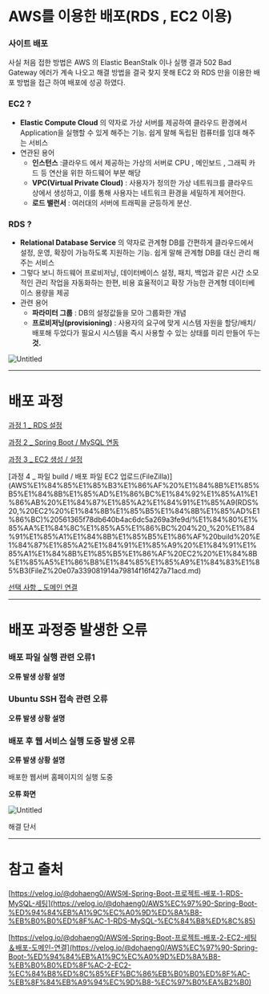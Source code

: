 # AWS를 이용한 배포(RDS , EC2 이용)

### 사이트 배포

사실 처음 접한 방법은 AWS 의 Elastic BeanStalk 이나 실행 결과 502 Bad Gateway 에러가 계속 나오고 해결 방법을 결국 찾지 못해 EC2 와 RDS 만을 이용한 배포 방법을 접근 하여 배포에 성공 하였다.

### EC2 ?

- **Elastic Compute Cloud** 의 약자로 가상 서버를 제공하여 클라우드 환경에서 
Application을 실행할 수 있게 해주는 기능. 쉽게 말해 독립된 컴퓨터를 임대 해주는 서비스
- 연관된 용어
    - **인스턴스** 
    :클라우드 에서 제공하는 가상의 서버로 CPU , 메인보드 , 그래픽 카드 등 연산을 위한 하드웨어 부분 해당
    - **VPC(Virtual Private Cloud)**
    : 사용자가 정의한 가상 네트워크를 클라우드 상에서 생성하고,
    이를 통해 사용자는 네트워크 환경을 세밀하게 제어한다.
    - **로드 밸런서**
    : 여러대의 서버에 트래픽을 균등하게 분산.

### RDS ?

- **Relational Database Service** 의 약자로 관계형 DB를 간편하게 클라우드에서 설정, 운영, 확장이 가능하도록 지원하는 기능. 쉽게 말해 관계형 DB를 대신 관리 해주는 서비스
- 그렇다 보니 하드웨어 프로비저닝, 데이터베이스 설정, 패치, 백업과 같은 시간 소모적인 관리 작업을 자동화하는 한편, 비용 효율적이고 확장 가능한 관계형 데이터베이스 용량을 제공
- 관련 용어
    - **파라미터 그룹**
    :  DB의 설정값들을 모아 그룹화한 개념
    - **프로비저닝(provisioning)**
    : 사용자의 요구에 맞게 시스템 자원을 할당/배치/배포해 두었다가 필요시 시스템을 즉시 사용할 수 있는 상태를 미리 만들어 두는 **것.**

![Untitled](AWS%E1%84%85%E1%85%B3%E1%86%AF%20%E1%84%8B%E1%85%B5%E1%84%8B%E1%85%AD%E1%86%BC%E1%84%92%E1%85%A1%E1%86%AB%20%E1%84%87%E1%85%A2%E1%84%91%E1%85%A9(RDS%20,%20EC2%20%E1%84%8B%E1%85%B5%E1%84%8B%E1%85%AD%E1%86%BC)%20561365f78db640b4ac6dc5a269a3fe9d/Untitled.png)

---

# 배포 과정

[과정 1 _  RDS 설정](AWS%E1%84%85%E1%85%B3%E1%86%AF%20%E1%84%8B%E1%85%B5%E1%84%8B%E1%85%AD%E1%86%BC%E1%84%92%E1%85%A1%E1%86%AB%20%E1%84%87%E1%85%A2%E1%84%91%E1%85%A9(RDS%20,%20EC2%20%E1%84%8B%E1%85%B5%E1%84%8B%E1%85%AD%E1%86%BC)%20561365f78db640b4ac6dc5a269a3fe9d/%E1%84%80%E1%85%AA%E1%84%8C%E1%85%A5%E1%86%BC%201%20_%20RDS%20%E1%84%89%E1%85%A5%E1%86%AF%E1%84%8C%E1%85%A5%E1%86%BC%20dc9657ea9e314023b7e63cf660bb689c.md)

[과정 2 _  Spring Boot / MySQL 연동](AWS%E1%84%85%E1%85%B3%E1%86%AF%20%E1%84%8B%E1%85%B5%E1%84%8B%E1%85%AD%E1%86%BC%E1%84%92%E1%85%A1%E1%86%AB%20%E1%84%87%E1%85%A2%E1%84%91%E1%85%A9(RDS%20,%20EC2%20%E1%84%8B%E1%85%B5%E1%84%8B%E1%85%AD%E1%86%BC)%20561365f78db640b4ac6dc5a269a3fe9d/%E1%84%80%E1%85%AA%E1%84%8C%E1%85%A5%E1%86%BC%202%20_%20Spring%20Boot%20MySQL%20%E1%84%8B%E1%85%A7%E1%86%AB%E1%84%83%E1%85%A9%E1%86%BC%2071fd8f34e6674624be2464be9e6cffaa.md)

[과정 3 _  EC2 생성 / 설정](AWS%E1%84%85%E1%85%B3%E1%86%AF%20%E1%84%8B%E1%85%B5%E1%84%8B%E1%85%AD%E1%86%BC%E1%84%92%E1%85%A1%E1%86%AB%20%E1%84%87%E1%85%A2%E1%84%91%E1%85%A9(RDS%20,%20EC2%20%E1%84%8B%E1%85%B5%E1%84%8B%E1%85%AD%E1%86%BC)%20561365f78db640b4ac6dc5a269a3fe9d/%E1%84%80%E1%85%AA%E1%84%8C%E1%85%A5%E1%86%BC%203%20_%20EC2%20%E1%84%89%E1%85%A2%E1%86%BC%E1%84%89%E1%85%A5%E1%86%BC%20%E1%84%89%E1%85%A5%E1%86%AF%E1%84%8C%E1%85%A5%E1%86%BC%20b62f4692de214366b0f2059d53991669.md)

[과정 4 _ 파일 build / 배포 파일 EC2 업로드(FileZilla)](AWS%E1%84%85%E1%85%B3%E1%86%AF%20%E1%84%8B%E1%85%B5%E1%84%8B%E1%85%AD%E1%86%BC%E1%84%92%E1%85%A1%E1%86%AB%20%E1%84%87%E1%85%A2%E1%84%91%E1%85%A9(RDS%20,%20EC2%20%E1%84%8B%E1%85%B5%E1%84%8B%E1%85%AD%E1%86%BC)%20561365f78db640b4ac6dc5a269a3fe9d/%E1%84%80%E1%85%AA%E1%84%8C%E1%85%A5%E1%86%BC%204%20_%20%E1%84%91%E1%85%A1%E1%84%8B%E1%85%B5%E1%86%AF%20build%20%E1%84%87%E1%85%A2%E1%84%91%E1%85%A9%20%E1%84%91%E1%85%A1%E1%84%8B%E1%85%B5%E1%86%AF%20EC2%20%E1%84%8B%E1%85%A5%E1%86%B8%E1%84%85%E1%85%A9%E1%84%83%E1%85%B3(FileZ%20e07a339081914a79814f16f427a71acd.md)

[선택 사항 _   도메인 연결](AWS%E1%84%85%E1%85%B3%E1%86%AF%20%E1%84%8B%E1%85%B5%E1%84%8B%E1%85%AD%E1%86%BC%E1%84%92%E1%85%A1%E1%86%AB%20%E1%84%87%E1%85%A2%E1%84%91%E1%85%A9(RDS%20,%20EC2%20%E1%84%8B%E1%85%B5%E1%84%8B%E1%85%AD%E1%86%BC)%20561365f78db640b4ac6dc5a269a3fe9d/%E1%84%89%E1%85%A5%E1%86%AB%E1%84%90%E1%85%A2%E1%86%A8%20%E1%84%89%E1%85%A1%E1%84%92%E1%85%A1%E1%86%BC%20_%20%E1%84%83%E1%85%A9%E1%84%86%E1%85%A6%E1%84%8B%E1%85%B5%E1%86%AB%20%E1%84%8B%E1%85%A7%E1%86%AB%E1%84%80%E1%85%A7%E1%86%AF%2092e18415544542d79cee871fc1ce0ad5.md)

---

# 배포 과정중 발생한 오류

### 배포 파일 실행 관련 오류1

**오류 발생 상황 설명**

### Ubuntu SSH 접속 관련 오류

**오류 발생 상황 설명**

### 배포 후 웹 서비스 실행 도중 발생 오류

**오류 발생 상황 설명**

배포한 웹서버 홈페이지의 실행 도중 

**오류 화면**

![Untitled](AWS%E1%84%85%E1%85%B3%E1%86%AF%20%E1%84%8B%E1%85%B5%E1%84%8B%E1%85%AD%E1%86%BC%E1%84%92%E1%85%A1%E1%86%AB%20%E1%84%87%E1%85%A2%E1%84%91%E1%85%A9(RDS%20,%20EC2%20%E1%84%8B%E1%85%B5%E1%84%8B%E1%85%AD%E1%86%BC)%20561365f78db640b4ac6dc5a269a3fe9d/Untitled%201.png)

해결 단서

---

# 참고 출처

[https://velog.io/@dohaeng0/AWS에-Spring-Boot-프로젝트-배포-1-RDS-MySQL-세팅](https://velog.io/@dohaeng0/AWS%EC%97%90-Spring-Boot-%ED%94%84%EB%A1%9C%EC%A0%9D%ED%8A%B8-%EB%B0%B0%ED%8F%AC-1-RDS-MySQL-%EC%84%B8%ED%8C%85)

[https://velog.io/@dohaeng0/AWS에-Spring-Boot-프로젝트-배포-2-EC2-세팅＆배포-도메인-연결](https://velog.io/@dohaeng0/AWS%EC%97%90-Spring-Boot-%ED%94%84%EB%A1%9C%EC%A0%9D%ED%8A%B8-%EB%B0%B0%ED%8F%AC-2-EC2-%EC%84%B8%ED%8C%85%EF%BC%86%EB%B0%B0%ED%8F%AC-%EB%8F%84%EB%A9%94%EC%9D%B8-%EC%97%B0%EA%B2%B0)